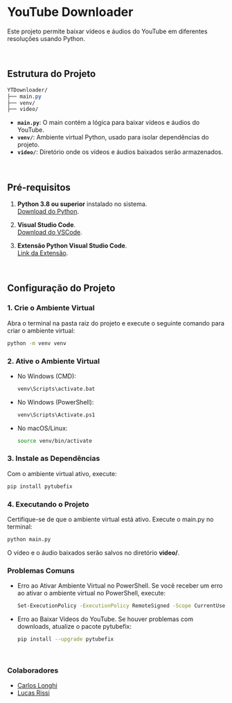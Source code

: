 # YouTube Downloader

Este projeto permite baixar vídeos e áudios do YouTube em diferentes resoluções usando Python.

<br/>

## Estrutura do Projeto

```css
YTDownloader/
├── main.py
├── venv/
├── video/
```

- **`main.py`**: O main contém a lógica para baixar vídeos e áudios do YouTube.
- **`venv/`**: Ambiente virtual Python, usado para isolar dependências do projeto.
- **`video/`**: Diretório onde os vídeos e áudios baixados serão armazenados.

<br/>

## Pré-requisitos

1. **Python 3.8 ou superior** instalado no sistema.  
   [Download do Python](https://www.python.org/).

2. **Visual Studio Code**.  
   [Download do VSCode](https://code.visualstudio.com/).

3. **Extensão Python Visual Studio Code**.   
   [Link da Extensão](https://code.visualstudio.com/docs/languages/python).

<br/>

## Configuração do Projeto

### 1. Crie o Ambiente Virtual
Abra o terminal na pasta raiz do projeto e execute o seguinte comando para criar o ambiente virtual:

```bash
python -m venv venv
```

### 2. Ative o Ambiente Virtual
- No Windows (CMD):

   ```bash
   venv\Scripts\activate.bat
   ```

- No Windows (PowerShell):

   ```bash
   venv\Scripts\Activate.ps1
   ```

- No macOS/Linux:

   ```bash
   source venv/bin/activate
   ```

### 3. Instale as Dependências
Com o ambiente virtual ativo, execute:

```bash
pip install pytubefix
```
### 4. Executando o Projeto
Certifique-se de que o ambiente virtual está ativo. Execute o main.py no terminal:

```bash
python main.py
```
O vídeo e o áudio baixados serão salvos no diretório **video/**.

### Problemas Comuns
- Erro ao Ativar Ambiente Virtual no PowerShell. Se você receber um erro ao ativar o ambiente virtual no PowerShell, execute:

   ```bash
   Set-ExecutionPolicy -ExecutionPolicy RemoteSigned -Scope CurrentUser
   ```
- Erro ao Baixar Vídeos do YouTube. Se houver problemas com downloads, atualize o pacote pytubefix:

   ```bash
   pip install --upgrade pytubefix
   ```

<br/>

### Colaboradores

- [Carlos Longhi](https://github.com/CarlosLonghi)
- [Lucas Rissi](https://github.com/LRissi)

